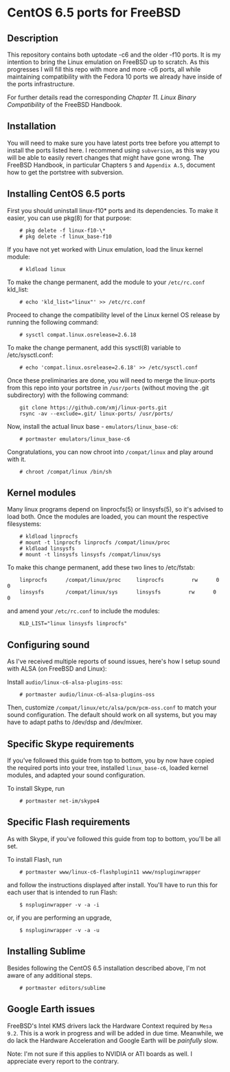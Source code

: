 CentOS 6.5 ports for FreeBSD
============================

Description
-----------

This repository contains both uptodate -c6 and the older -f10 ports. It is my
intention to bring the Linux emulation on FreeBSD up to scratch. As this
progresses I will fill this repo with more and more -c6 ports, all while
maintaining compatibility with the Fedora 10 ports we already have inside
of the ports infrastructure.

For further details read the corresponding
_Chapter 11.  Linux Binary Compatibility_
of the FreeBSD Handbook.

Installation
------------
You will need to make sure you have latest ports tree before you attempt to
install the ports listed here. I recommend using `subversion`, as this way you
will be able to easily revert changes that might have gone wrong. The FreeBSD
Handbook, in particular Chapters `5` and `Appendix A.5`, document how to get the
portstree with subversion.

Installing CentOS 6.5 ports
---------------------------
First you should uninstall linux-f10* ports and its dependencies. To make it easier,
you can use pkg(8) for that purpose:
```
    # pkg delete -f linux-f10-\*
    # pkg delete -f linux_base-f10
```

If you have not yet worked with Linux emulation, load the linux kernel module:
```
    # kldload linux
```
To make the change permanent, add the module to your `/etc/rc.conf` kld_list:
```
    # echo 'kld_list="linux"' >> /etc/rc.conf
```

Proceed to change the compatibility level of the Linux kernel OS release by running
the following command:
```
    # sysctl compat.linux.osrelease=2.6.18
```
To make the change permanent, add this sysctl(8) variable to /etc/sysctl.conf:
```
    # echo 'compat.linux.osrelease=2.6.18' >> /etc/sysctl.conf
```

Once these preliminaries are done, you will need to merge the linux-ports from
this repo  into your portstree in  `/usr/ports` (without moving the .git
subdirectory)  with the following command:

```
    git clone https://github.com/xmj/linux-ports.git
    rsync -av --exclude=.git/ linux-ports/ /usr/ports/
```


Now, install the actual linux base - `emulators/linux_base-c6`:
```
    # portmaster emulators/linux_base-c6
```

Congratulations, you can now chroot into `/compat/linux` and play around with
it.
```
    # chroot /compat/linux /bin/sh
```

Kernel modules
--------------

Many linux programs depend on linprocfs(5) or linsysfs(5), so it's advised to
load both. Once the modules are loaded, you can mount the respective
filesystems:

```
    # kldload linprocfs
    # mount -t linprocfs linprocfs /compat/linux/proc
    # kldload linsysfs
    # mount -t linsysfs linsysfs /compat/linux/sys
```
To make this change permanent, add these two lines to /etc/fstab:

```
    linprocfs      /compat/linux/proc     linprocfs         rw      0       0
    linsysfs       /compat/linux/sys      linsysfs         rw      0       0
```

and amend your `/etc/rc.conf` to include the modules:

```
    KLD_LIST="linux linsysfs linprocfs"
```

Configuring sound
-----------------

As I've received multiple reports of sound issues, here's how I setup sound with
ALSA (on FreeBSD and Linux):

Install `audio/linux-c6-alsa-plugins-oss`:
```
    # portmaster audio/linux-c6-alsa-plugins-oss
```

Then, customize `/compat/linux/etc/alsa/pcm/pcm-oss.conf` to match your sound
configuration. The default should work on all systems, but you may have to adapt
paths to /dev/dsp and /dev/mixer.


Specific Skype requirements
---------------------------

If you've followed this guide from top to bottom, you by now have copied the
required ports into your tree, installed `linux_base-c6`, loaded kernel modules,
and adapted your sound configuration.

To install Skype, run

```
    # portmaster net-im/skype4
```


Specific Flash requirements
---------------------------

As with Skype, if you've followed this guide from top to bottom, you'll be all
set.

To install Flash, run
```
    # portmaster www/linux-c6-flashplugin11 www/nspluginwrapper
```
and follow the instructions displayed after install. You'll have to run this for
each user that is intended to run Flash:

```
    $ nspluginwrapper -v -a -i
```
or, if you are performing an upgrade,
```
    $ nspluginwrapper -v -a -u
```

Installing Sublime
------------------

Besides following the CentOS 6.5 installation described above, I'm not aware of
any additional steps.

```
    # portmaster editors/sublime
```

Google Earth issues
-------------------

FreeBSD's Intel KMS drivers lack the Hardware Context required by `Mesa 9.2`.
This is a work in progress and will be added in due time. Meanwhile, we do lack
the Hardware Acceleration and Google Earth will be _painfully_ slow.

Note: I'm not sure if this applies to NVIDIA or ATI boards as well. I appreciate every
report to the contrary.
